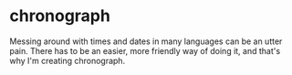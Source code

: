 chronograph
===========

Messing around with times and dates in many languages can be an utter pain. There has to be an easier, more friendly way of doing it, and that's why I'm creating chronograph.

